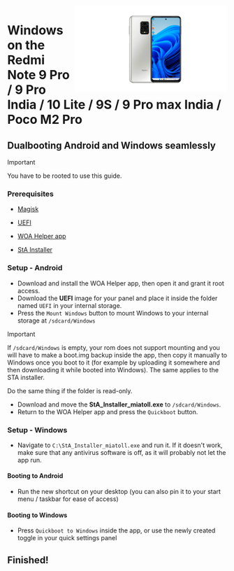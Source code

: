 <img align="right" src="https://github.com/Rubanoxd/Port-Windows-11-redmi-note-9_pro/blob/main/Miatoll.png" width="350" alt="Windows 11 Running On A Redmi Note 9 Pro / 9 Pro India / 10 Lite / 9S / 9 Pro max India / Poco M2 Pro">

# Windows on the Redmi Note 9 Pro / 9 Pro India / 10 Lite / 9S / 9 Pro max India / Poco M2 Pro

## Dualbooting Android and Windows seamlessly
> [!IMPORTANT]
> You have to be rooted to use this guide.

### Prerequisites
- [Magisk](https://github.com/topjohnwu/Magisk/releases/latest)

- [UEFI](https://github.com/Rubanoxd/Port-Windows-11-redmi-note-9_pro/releases/tag/Uefi)

- [WOA Helper app](https://github.com/Marius586/WoA-Helper-update/releases/tag/WOA)

- [StA Installer](https://github.com/Rubanoxd/Port-Windows-11-redmi-note-9_pro/releases/download/dualboot/StA_Installer_miatoll.exe)

### Setup - Android
- Download and install the WOA Helper app, then open it and grant it root access.
- Download the **UEFI** image for your panel and place it inside the folder named `UEFI` in your internal storage.
- Press the `Mount Windows` button to mount Windows to your internal storage at `/sdcard/Windows`
> [!Important]
> If `/sdcard/Windows` is empty, your rom does not support mounting and you will have to make a boot.img backup inside the app, then copy it manually to Windows once you boot to it (for example by uploading it somewhere and then downloading it while booted into Windows). The same applies to the STA installer.
>
> Do the same thing if the folder is read-only.
- Download and move the **StA_Installer_miatoll.exe** to `/sdcard/Windows`.
- Return to the WOA Helper app and press the `Quickboot` button.

### Setup - Windows
- Navigate to `C:\StA_Installer_miatoll.exe` and run it. If it doesn't work, make sure that any antivirus software is off, as it will probably not let the app run.

#### Booting to Android
- Run the new shortcut on your desktop (you can also pin it to your start menu / taskbar for ease of access)

#### Booting to Windows
- Press `Quickboot to Windows` inside the app, or use the newly created toggle in your quick settings panel
  
## Finished!
